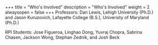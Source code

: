 +++
title = "Who's Involved"
description = "Who's Involved"
weight = 2
alwaysopen = false
+++
  Professors: Dan Lewis, Lehigh University (Ph.D.) and Jason Kuruzovich, Lafayette College (B.S.), University of Maryland (Ph.D.)

  RPI Students: Jose Figueroa, Linghao Dong, Yuvraj Chopra, Sabrina Chasen, Jackson Wong, Stephan Zednik, and Josh Beck 